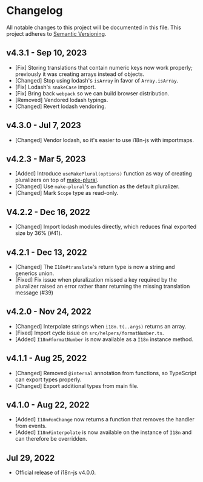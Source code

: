 # Changelog

<!--
Prefix your message with one of the following:

- [Added] for new features.
- [Changed] for changes in existing functionality.
- [Deprecated] for soon-to-be removed features.
- [Removed] for now removed features.
- [Fixed] for any bug fixes.
- [Security] in case of vulnerabilities.
-->

All notable changes to this project will be documented in this file. This
project adheres to [Semantic Versioning](http://semver.org/).

## v4.3.1 - Sep 10, 2023

- [Fix] Storing translations that contain numeric keys now work properly;
  previously it was creating arrays instead of objects.
- [Changed] Stop using lodash's `isArray` in favor of `Array.isArray`.
- [Fix] Lodash's `snakeCase` import.
- [Fix] Bring back `webpack` so we can build browser distribution.
- [Removed] Vendored lodash typings.
- [Changed] Revert lodash vendoring.

## v4.3.0 - Jul 7, 2023

- [Changed] Vendor lodash, so it's easier to use i18n-js with importmaps.

## v4.2.3 - Mar 5, 2023

- [Added] Introduce `useMakePlural(options)` function as way of creating
  pluralizers on top of [make-plural](https://github.com/eemeli/make-plural/).
- [Changed] Use `make-plural`'s `en` function as the default pluralizer.
- [Changed] Mark `Scope` type as read-only.

## V4.2.2 - Dec 16, 2022

- [Changed] Import lodash modules directly, which reduces final exported size by
  36% (#41).

## v4.2.1 - Dec 13, 2022

- [Changed] The `I18n#translate`'s return type is now a string and generics
  union.
- [Fixed] Fix issue when pluralization missed a key required by the pluralizer
  raised an error rather thanr returning the missing translation message (#39)

## v4.2.0 - Nov 24, 2022

- [Changed] Interpolate strings when `i18n.t(..args)` returns an array.
- [Fixed] Import cycle issue on `src/helpers/formatNumber.ts`.
- [Added] `I18n#formatNumber` is now available as a `I18n` instance method.

## v4.1.1 - Aug 25, 2022

- [Changed] Removed `@internal` annotation from functions, so TypeScript can
  export types properly.
- [Changed] Export additional types from main file.

## v4.1.0 - Aug 22, 2022

- [Added] `I18n#onChange` now returns a function that removes the handler from
  events.
- [Added] `I18n#interpolate` is now available on the instance of `I18n` and can
  therefore be overridden.

## Jul 29, 2022

- Official release of i18n-js v4.0.0.
